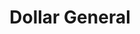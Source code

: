 ---
title: "Dollar General"
url: /cantonment/dollar-general-south-highway-29/
shop: variety store
---